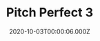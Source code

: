 ---
title: "Pitch Perfect 3"
year: 2017
date: 2020-10-03T00:00:06.000Z
permalink: /almanac/movies/2020-10-03-pitch-perfect-3/index.html
link: https://letterboxd.com/rknightuk/film/pitch-perfect-3/2/
rating: 3
tmdbid: 353616
---